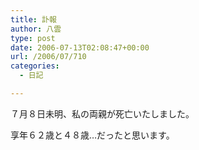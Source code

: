 ```yaml
---
title: 訃報
author: 八雲
type: post
date: 2006-07-13T02:08:47+00:00
url: /2006/07/710
categories:
  - 日記

---
```

７月８日未明、私の両親が死亡いたしました。
  
享年６２歳と４８歳…だったと思います。